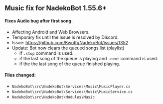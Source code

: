 ## Music fix for NadekoBot 1.55.6+

#### Fixes Audio bug after first song.
- Affecting Android and Web Browsers.
- Temporary fix until the issue is resolved by Discord.
- Issue: https://github.com/Kwoth/NadekoBot/issues/1352
- Update: Bot now clears the queued songs list (playlist)
	- if `.stop` command is used.
	- if the last song of the queue is playing and `.next` command is used.
	- if the the last song of the queue finished playing.

#### Files changed:
- `NadekoBot\src\NadekoBot\Services\Music\MusicPlayer.cs`
- `NadekoBot\src\NadekoBot\Services\Music\MusicService.cs`
- `NadekoBot\src\NadekoBot\Modules\Music`
